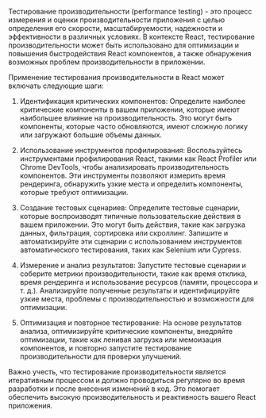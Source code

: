 Тестирование производительности (performance testing) - это процесс измерения и оценки производительности приложения с целью определения его скорости, масштабируемости, надежности и эффективности в различных условиях. В контексте React, тестирование производительности может быть использовано для оптимизации и повышения быстродействия React компонентов, а также обнаружения возможных проблем производительности в приложении.

Применение тестирования производительности в React может включать следующие шаги:

1. Идентификация критических компонентов: Определите наиболее критические компоненты в вашем приложении, которые имеют наибольшее влияние на производительность. Это могут быть компоненты, которые часто обновляются, имеют сложную логику или загружают большие объемы данных.

2. Использование инструментов профилирования: Воспользуйтесь инструментами профилирования React, такими как React Profiler или Chrome DevTools, чтобы анализировать производительность компонентов. Эти инструменты позволяют измерить время рендеринга, обнаружить узкие места и определить компоненты, которые требуют оптимизации.

3. Создание тестовых сценариев: Определите тестовые сценарии, которые воспроизводят типичные пользовательские действия в вашем приложении. Это могут быть действия, такие как загрузка данных, фильтрация, сортировка или скроллинг. Запишите и автоматизируйте эти сценарии с использованием инструментов автоматического тестирования, таких как Selenium или Cypress.

4. Измерение и анализ результатов: Запустите тестовые сценарии и соберите метрики производительности, такие как время отклика, время рендеринга и использование ресурсов (памяти, процессора и т. д.). Анализируйте полученные результаты и идентифицируйте узкие места, проблемы с производительностью и возможности для оптимизации.

5. Оптимизация и повторное тестирование: На основе результатов анализа, оптимизируйте критические компоненты, внедряйте оптимизации, такие как ленивая загрузка или мемоизация компонентов, и повторно запустите тестирование производительности для проверки улучшений.

Важно учесть, что тестирование производительности является итеративным процессом и должно проводиться регулярно во время разработки и после внесения изменений в код. Это помогает обеспечить высокую производительность и реактивность вашего React приложения.